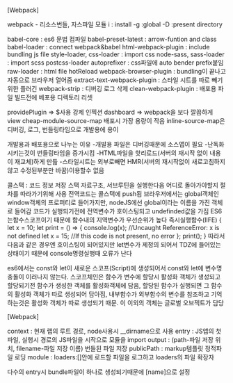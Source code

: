 [Webpack]

webpack - 리소스번들, 자스파일 모듈
i : install
-g :global
-D :present directory

babel-core : es6 문법 컴파일
babel-preset-latest : arrow-funtion and class
babel-loader : connect webpack&babel
html-webpack-plugin : include bundling js file
style-loader, css-loader : import css
node-sass, sass-loader : import scss
postcss-loader autoprefixer : css파일에 auto bender prefix붙임
raw-loader : html file hotReload
webpack-browser-plugin : bundling이 끝나고 자동으로 브라우저 열어줌
extract-text-webpack-plugin : 스타일 시트를 따로 빼기 위한 플러긴
webpack-strip : 디버깅 로그 삭제
clean-webpack-plugin : 배포용 파일 빌드전에 베포용 디렉토리 리셋

providePlugin => $사용 강제 인젝션
dashboard => webpack을 보다 깔끔하게 view
cheap-module-source-map 배포시 가장 용량이 작음
inline-source-map은 디버깅, 로그, 번들링타임으로 개발용에 용이

개발용과 배포용으로 나누는 이유
-개발용 파일은 디버깅때문에 소스맵이 필요
-난독화시키는것이 번들링타임을 증가시킴
-HTML파일을 핫리로드(서버의 재시작 없이 내용이 재교체)하게 만듦
-스타일시트는 외부로빼면 HMR(서버의 재시작없이 새로고침하지않고 수정된부분만 바꿈)이용할수 없음


콜스택 : 코드 정보 저장 스택 자료구조, 서브루틴을 실행한다음 어디로 돌아가야할지 절차를 따라가기위해 사용
전역코드는 콜스택에 push됨
브라우저에서는 global객체인 window객체의 프로퍼티로 들어가지만, nodeJS에선 global이라는 이름을 가진 객체로 들어감
코드가 실행되기전에 전역변수가 호이스팅되고 undefinded값을 가짐
ES6는함수스코프이기 때문에 함수내의 지역변수가 우선순위가 높다
즉시실행함수(IIFE)
{
  let x = 10;
  let print = () => {
    console.log(x); //Uncaught ReferenceError: x is not defined
    let x = 15; //If this code is not present, no error
  };
  print();
}
따라서 다음과 같은 경우엔 호이스팅이 되어있지만 let변수가 제정의 되어서 TDZ에 들어있는 상태이기 때문에 console명령실행때 오류가 난다

es6에서는 const와 let이 새로운 스코프(Script)에 생성되어서 const와 let에 변수명 충돌이 이러나지 않는다.
스코프체인은 함수가 변수에 할당시 활성화 객체가 생성되고 할당되기전 함수가 생성한 객체를 활성화객체에 담음, 할당된 함수가 실행되면 그 함수의 활성화 객체가 따로 생성되어 담아짐, 내부함수가 외부함수의 변수를 참조하고 기억하는것은 활성화 객체가 따로 생성되기 때문. 이 이외의 객체는 글로벌 오브젝트가 담당



[Webpack]

context : 현재 랩의 루트 경로, node사용시 __dirname으로 사용
entry : JS앱의 첫 파일, 실행시 경로의 JS파일을 시작으로 모듈을 import
output : (path-파일 저장 위치, filename-파일 저장 이름) 번들된 파일 저장
publicPath : markup템플릿 정적파일 로딩
module : loaders:[]안에 로드할 파일을 로그하고 loaders의 파일 확장자

다수의 entry시 bundle파일이 하나로 생성되기때문에 [name]으로 설정

